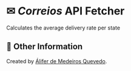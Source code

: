 # ✉ _Correios_ API Fetcher

Calculates the average delivery rate per state

## 📖 Other Information

Created by [Álifer de Medeiros Quevedo](https://github.com/Goufix).
